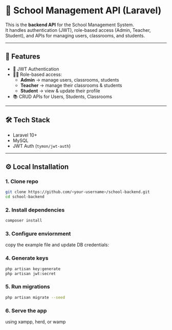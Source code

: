 # 🏫 School Management API (Laravel)

This is the **backend API** for the School Management System.  
It handles authentication (JWT), role-based access (Admin, Teacher, Student), and APIs for managing users, classrooms, and students.

---

## 🚀 Features

-   🔑 JWT Authentication
-   👨‍💻 Role-based access:
    -   **Admin** → manage users, classrooms, students
    -   **Teacher** → manage their classrooms & students
    -   **Student** → view & update their profile
-   📚 CRUD APIs for Users, Students, Classrooms

---

## 🛠 Tech Stack

-   Laravel 10+
-   MySQL
-   JWT Auth (`tymon/jwt-auth`)

---

## ⚙️ Local Installation

### 1. Clone repo

```bash
git clone https://github.com/<your-username>/school-backend.git
cd school-backend
```

### 2. Install dependencies

```bash
composer install
```

### 3. Configure enviornment

copy the example file and update DB credentials:

### 4. Generate keys

```bash
php artisan key:generate
php artisan jwt:secret
```

### 5. Run migrations

```bash
php artisan migrate --seed
```

### 6. Serve the app

using xampp, herd, or wamp
